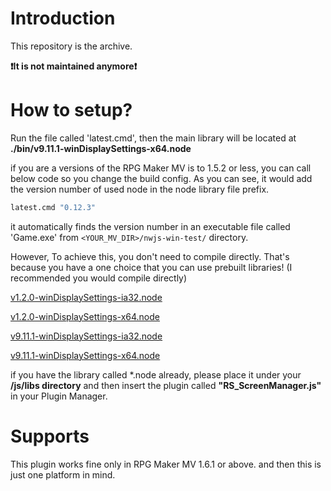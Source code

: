 # Introduction

This repository is the archive.

**❗️It is not maintained anymore❗️**

# How to setup?

Run the file called 'latest.cmd', then the main library will be located at **./bin/v9.11.1-winDisplaySettings-x64.node**

if you are a versions of the RPG Maker MV is to 1.5.2 or less, you can call below code so you change the build config. As you can see, it would add the version number of used node in the node library file prefix.

```cmd
latest.cmd "0.12.3"
```

it automatically finds the version number in an executable file called 'Game.exe' from `<YOUR_MV_DIR>/nwjs-win-test/` directory.

However, To achieve this, you don't need to compile directly. That's because you have a one choice that you can use prebuilt libraries! (I recommended you would compile directly)

[v1.2.0-winDisplaySettings-ia32.node](https://github.com/biud436/MV/raw/master/Windows/Resolutions/bin/v1.2.0-winDisplaySettings-ia32.node)

[v1.2.0-winDisplaySettings-x64.node](https://github.com/biud436/MV/raw/master/Windows/Resolutions/bin/v1.2.0-winDisplaySettings-x64.node)

[v9.11.1-winDisplaySettings-ia32.node](https://github.com/biud436/MV/raw/master/Windows/Resolutions/bin/v9.11.1-winDisplaySettings-ia32.node)

[v9.11.1-winDisplaySettings-x64.node](https://github.com/biud436/MV/raw/master/Windows/Resolutions/bin/v9.11.1-winDisplaySettings-x64.node)

if you have the library called \*.node already, please place it under your **/js/libs directory** and then
insert the plugin called **"RS_ScreenManager.js"** in your Plugin Manager.

# Supports

This plugin works fine only in RPG Maker MV 1.6.1 or above. and then this is just one platform in mind.
